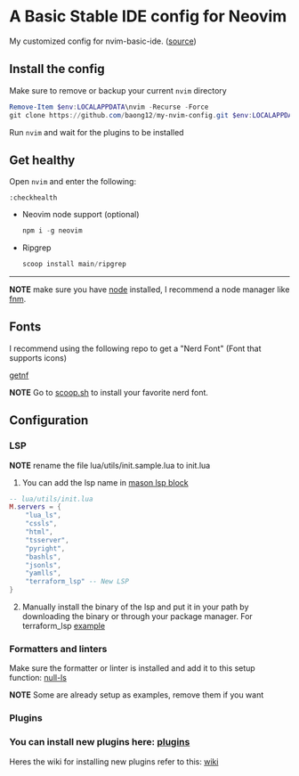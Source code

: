 # A Basic Stable IDE config for Neovim
My customized config for nvim-basic-ide. ([source](https://github.com/LunarVim/nvim-basic-ide))

## Install the config

Make sure to remove or backup your current `nvim` directory

```powershell
Remove-Item $env:LOCALAPPDATA\nvim -Recurse -Force
git clone https://github.com/baong12/my-nvim-config.git $env:LOCALAPPDATA\nvim
```

Run `nvim` and wait for the plugins to be installed

## Get healthy

Open `nvim` and enter the following:

```
:checkhealth
```

- Neovim node support (optional)

  ```powershell
  npm i -g neovim
  ```

- Ripgrep

  ```powershell
  scoop install main/ripgrep
  ```

---

**NOTE** make sure you have [node](https://nodejs.org/en/) installed, I recommend a node manager like [fnm](https://github.com/Schniz/fnm).

## Fonts

I recommend using the following repo to get a "Nerd Font" (Font that supports icons)

[getnf](https://github.com/ronniedroid/getnf)

**NOTE** Go to [scoop.sh](https://scoop.sh/) to install your favorite nerd font.

## Configuration

### LSP

**NOTE** rename the file lua/utils/init.sample.lua to init.lua

1. You can add the lsp name in [mason lsp block](https://github.com/LunarVim/nvim-basic-ide/tree/master/user/utils/init.lua#L3-L13)

```lua
-- lua/utils/init.lua
M.servers = {
	"lua_ls",
	"cssls",
	"html",
	"tsserver",
	"pyright",
	"bashls",
	"jsonls",
	"yamlls",
    "terraform_lsp" -- New LSP
}
```

2. Manually install the binary of the lsp and put it in your path by downloading the binary or through your package manager. For terraform_lsp [example](https://github.com/juliosueiras/terraform-lsp/releases)

### Formatters and linters

Make sure the formatter or linter is installed and add it to this setup function: [null-ls](https://github.com/LunarVim/nvim-basic-ide/blob/e6b6c96280ca730a2564f2e36050df055acfb1a8/lua/user/null-ls.lua#L22)

**NOTE** Some are already setup as examples, remove them if you want

### Plugins

### You can install new plugins here: [plugins](https://github.com/LunarVim/nvim-basic-ide/tree/master/lua/user)

Heres the wiki for installing new plugins refer to this: [wiki](https://github.com/LunarVim/nvim-basic-ide/wiki/adding_new_plugins)
